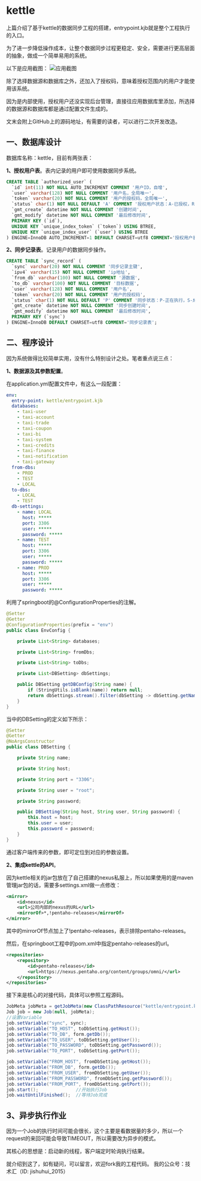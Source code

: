 # kettle
上篇介绍了基于kettle的数据同步工程的搭建，entrypoint.kjb就是整个工程执行的入口。

为了进一步降低操作成本，让整个数据同步过程更稳定、安全，需要进行更高层面的抽象，做成一个简单易用的系统。

以下是应用截图：
![应用截图](https://img-blog.csdn.net/20180604092753134?watermark/3/text/d3hfcHViOiBqaXNodWh1aV8yMDE1/font/5a6L5L2T/fontsize/450/fill/I0JBQkFCMA==/dissolve/200)

除了选择数据源和数据库之外，还加入了授权码，意味着授权范围内的用户才能使用该系统。

因为是内部使用，授权用户还没实现后台管理，直接往应用数据库里添加，所选择的数据源和数据库都是通过配置文件生成的。

文末会附上GitHub上的源码地址，有需要的读者，可以进行二次开发改造。

一、数据库设计
---
数据库名称：kettle，目前有两张表：

**1、授权用户表**。表内记录的用户即可使用数据同步系统。
```sql
CREATE TABLE `authorized_user` (
  `id` int(11) NOT NULL AUTO_INCREMENT COMMENT '用户ID，自增',
  `user` varchar(128) NOT NULL COMMENT '用户名，全局唯一',
  `token` varchar(20) NOT NULL COMMENT '用户的授权码，全局唯一',
  `status` char(1) NOT NULL DEFAULT 'A' COMMENT '授权用户状态：A-已授权，R-未授权',
  `gmt_create` datetime NOT NULL COMMENT '创建时间',
  `gmt_modify` datetime NOT NULL COMMENT '最后修改时间',
  PRIMARY KEY (`id`),
  UNIQUE KEY `unique_index_token` (`token`) USING BTREE,
  UNIQUE KEY `unique_index_user` (`user`) USING BTREE
) ENGINE=InnoDB AUTO_INCREMENT=1 DEFAULT CHARSET=utf8 COMMENT='授权用户表'
```
**2、同步记录表**。记录用户的数据同步操作。
```sql
CREATE TABLE `sync_record` (
  `sync` varchar(20) NOT NULL COMMENT '同步记录主键',
  `ipv4` varchar(15) NOT NULL COMMENT 'ip地址',
  `from_db` varchar(100) NOT NULL COMMENT '源数据',
  `to_db` varchar(100) NOT NULL COMMENT '目标数据',
  `user` varchar(128) NOT NULL COMMENT '用户名',
  `token` varchar(20) NOT NULL COMMENT '用户的授权码',
  `status` char(1) NOT NULL DEFAULT 'P' COMMENT '同步状态：P-正在执行，S-成功，F-失败',
  `gmt_create` datetime NOT NULL COMMENT '同步创建时间',
  `gmt_modify` datetime NOT NULL COMMENT '最后修改时间',
  PRIMARY KEY (`sync`)
) ENGINE=InnoDB DEFAULT CHARSET=utf8 COMMENT='同步记录表';
```
二、程序设计
---
因为系统做得比较简单实用，没有什么特别设计之处。笔者重点说三点：

**1、数据源及其参数配置**。

在application.yml配置文件中，有这么一段配置：
```yaml
env:
  entry-point: kettle/entrypoint.kjb
  databases:
    - taxi-user
    - taxi-account
    - taxi-trade
    - taxi-coupon
    - taxi-bi
    - taxi-system
    - taxi-credits
    - taxi-finance
    - taxi-notification
    - taxi-gateway
  from-dbs:
    - PROD
    - TEST
    - LOCAL
  to-dbs:
    - LOCAL
    - TEST
  db-settings:
    - name: LOCAL
      host: *****
      port: 3306
      user: *****
      password: *****
    - name: TEST
      host: *****
      port: 3306
      user: *****
      password: *****
    - name: PROD
      host: *****
      port: 3306
      user: *****
      password: *****
```

利用了springboot的@ConfigurationProperties的注解。

```java
@Setter
@Getter
@ConfigurationProperties(prefix = "env")
public class EnvConfig {

    private List<String> databases;

    private List<String> fromDbs;

    private List<String> toDbs;

    private List<DBSetting> dbSettings;

    public DBSetting getDBConfig(String name) {
        if (StringUtils.isBlank(name)) return null;
        return dbSettings.stream().filter(dbSetting -> dbSetting.getName().equalsIgnoreCase(name)).findFirst().orElse(null);
    }
}
```

当中的DBSetting的定义如下所示：

```java
@Setter
@Getter
@NoArgsConstructor
public class DBSetting {

    private String name;

    private String host;

    private String port = "3306";

    private String user = "root";

    private String password;

    public DBSetting(String host, String user, String password) {
        this.host = host;
        this.user = user;
        this.password = password;
    }
}
```

通过客户端传来的参数，即可定位到对应的参数设置。

**2、集成kettle的API**。

因为kettle相关的jar包放在了自己搭建的nexus私服上，所以如果使用的是maven管理jar包的话，需要多settings.xml做一点修改：

```xml
<mirror>
	<id>nexus</id>        
	<url>公司内部的nexus的URL</url>       
	<mirrorOf>*,!pentaho-releases</mirrorOf>       
</mirror> 
```

其中的mirrorOf节点加上了!pentaho-releases，表示排除pentaho-releases。

然后，在springboot工程中的pom.xml中指定pentaho-releases的url。

```xml
<repositories>
    <repository>
        <id>pentaho-releases</id>
        <url>https://nexus.pentaho.org/content/groups/omni/</url>
    </repository>
</repositories>
```

接下来是核心的对接代码，具体可以参照工程源码。

```java
JobMeta jobMeta = getJobMeta(new ClassPathResource("kettle/entrypoint.kjb"));
Job job = new Job(null, jobMeta);
//设置Variable
job.setVariable("sync", sync);
job.setVariable("TO_HOST", toDbSetting.getHost());
job.setVariable("TO_DB", form.getDb());
job.setVariable("TO_USER", toDbSetting.getUser());
job.setVariable("TO_PASSWORD", toDbSetting.getPassword());
job.setVariable("TO_PORT", toDbSetting.getPort());

job.setVariable("FROM_HOST", fromDbSetting.getHost());
job.setVariable("FROM_DB", form.getDb());
job.setVariable("FROM_USER", fromDbSetting.getUser());
job.setVariable("FROM_PASSWORD", fromDbSetting.getPassword());
job.setVariable("FROM_PORT", fromDbSetting.getPort());
job.start();              //开始执行Job
job.waitUntilFinished();  //等待Job完成
```

3、异步执行作业
---

因为一个Job的执行时间可能会很长，这个主要是看数据量的多少，所以一个request的来回可能会导致TIMEOUT，所以需要改为异步的模式。

其核心的思想是：启动新的线程，客户端定时轮询执行结果。

就介绍到这了，如有疑问，可以留言，欢迎fork我的工程代码。
我的公众号：技术汇（ID: jishuhui_2015）
